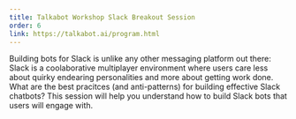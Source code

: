 ```yaml
---
title: Talkabot Workshop Slack Breakout Session
order: 6
link: https://talkabot.ai/program.html
---
```


Building bots for Slack is unlike any other messaging platform out there: Slack is a coolaborative multiplayer
environment where users care less about quirky endearing personalities and more about getting work done. What are the
best pracitces (and anti-patterns) for building effective Slack chatbots? This session will help you understand how
to build Slack bots that users will engage with.